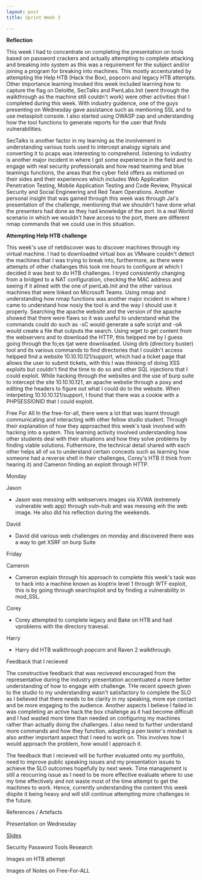 ```yaml
---
layout: post
title: Sprint Week 3
 
---
```

**Reflection**

This week I had to concentrate on completing the presentation on tools based on password crackers and actually attempting to complete attacking and breaking into system as this was a requirement for the subject and/or joining a program for breaking into machines. This mostly accenturated by attempting the Help HTB (Hack the Box), popcorn and legacy HTB attempts. Other importance learning Invoked this week included learning how to capture the flag on Deloitte, SecTalks and PwnLabs.Init (went through the walkthrough as the machine still couldn't work) were other activities that I completed during this week. With industry guidence, one of the guys presenting on Wednesday gave assistance such as mentioning SSL and to use metasploit console. I also started using OWASP zap and understanding how the tool functions to generate reports for the user that finds vulnerabilities. 

SecTalks is another factor in my learning as the involvement in understanding various tools used to intercept analogy signals and converting it to pcaps was interesting to comprehend. listening to industry is another major incident in where I got some experience in the field and to engage with real security professionals and how read teaming and blue teamings functions, the areas that the cyber field offers as metioned on their sides and their experiences which includes Web Application Penetration Testing, Mobile Application Testing and Code Review, Physical Security and Social Engineering and Red Team Operations. Another personal insight that was gained through this week was through Jai's presentation of the challenge, mentioning that we shouldn't have done what the presenters had done as they had knowledge of the port. In a real World scenario in which we wouldn't have access to the port, there are different nmap commands that we could use in this situation.

**Attempting Help HTB challenge**

This week's use of netdiscover was to discover machines through my virtual machine. I had to downloaded virtual box as VMware couldn't detect the machines that I was trying to break into, furthermore, as there were attempts of other challanges this took me hours to configure at which I decided it was best to do HTB challenges. I tryed consistently changing from a bridged to a NAT configuration, checking the MAC address and seeing if it alined with the one of pwnLab.Init and the other various machines that were linked on Microsoft Teams. Using nmap and understanding how nmap functions was another major incident in where I came to understand how nosiy the tool is and the way I should use it properly. Searching the apache website and the version of the apache showed that there were flaws so it was useful to understand what the commands could do such as -sC would generate a safe script and -oA would create a file that outputs the search. Using wget to get content from the webservers and to download the HTTP, this helpped me by I guess going through the fo;es tjat were downloaded. Using dirb (directory buster) tool and its various commands to find directories that I couldn't access helpped find a website 10.10.10.121/support, which had a ticket page that allows the user to submit tickets, with this I was thinking of doing XSS exploits but couldn't find the time to do so and other SQL injections that I could exploit. While hacking through the websites and the use of burp suite to intercept the site 10.10.10.121, an apache webstie through a poxy and editing the headers to figure out what I could do to the website. When interpeting 10.10.10.121/support, I found that there was a cookie with a PHPSESSIONID that I could exploit.

Free For All 
In the free-for-all, there were a lot that was learnt through communicating and interacting with other fellow studio student. Through their explanation of how they approached this week's task involved with hacking into a system. This learning activity involved understanding how other students deal with their situations and how they solve problems by finding viable solutions. Futhermore, the technical detail shared with each other helps all of us to understand certain conceots such as learning how someone had a reverse shell in their challenges, Corey's HTB (I think from hearing it) and Cameron finding an exploit through HTTP.

Monday

Jason
- Jason was messing with webservers images via XVWA (extremely vulnerable web app) through vuln-hub and was messing wih the web image. He also did his reflection during the weekends.

David 
- David did various web challenges on monday and discovered there was a way to get XSRF on burp Suite

Friday

Cameron
- Cameron explain through his approach to complete this week's task was to hack into a machine known as kioptrix level 1 through WTF exploit, this is by going through searchsploit and by finding a vulnerability in mod_SSL.

Corey
- Corey attempted to complete legacy and Bake on HTB and had vproblems with the directory travesal.  

Harry 
- Harry did HTB walkthrough popcorn and Raven 2 walkthrough.

Feedback that I recieved

The constructive feedback that was reciveved encouraged from the representative during the industry presentation accentuated a more better understanding of how to engage with challenge. THe recent speech given to the studio to my understanding wasn't satisfactory to complete the SLO as I believed that there needs to be clarity in my speaking, more eye contact and be more engaging to the audience. Another aspects I believe I failed in was completing an active hack the box challenge as it had become difficult and I had wasted more time than needed on configuring my machines rather than actually doing the challenges. I also need to further understand more commands and how they function, adopting a pen tester's mindset is also anther important aspect that I need to work on. This involves how I would approach the problem, how would I approach it. 


The feedback that I recieved will be further evaluated onto my portfolio, need to improve public speaking issues and my presentation issues to achieve the SLO outcomes hopefully by next week. Time management is still a reocurring issue as I need to be more effective evaluate where to use my time effectively and not waste most of the time attempt to get the machines to work. Hence, currently understanding the content this week dispite it being heavy and will still continue attempting more challenges in the future. 

References / Artefacts

Presentation on Wednesday 

 [Slides](https://docs.google.com/presentation/d/1LgbOMyO1fvXfUz_TwheiM4_RSzKEuBLUawDL1DWPNVA/edit#slide=id.g50438cf9b5_3_10)

Security Password Tools Research

[](https://docs.google.com/document/d/1YFz8iwUdMEjCkpiFXQVxc4CMtRabEaehq3DdKgADF_U/edit#)

Images on HTB attempt

[](https://docs.google.com/document/d/1memy3_qVn0HtVL6m_kQEy4HBSEQE-i-8xldktHpERUo/edit)

Images of Notes on Free-For-ALL

[](https://docs.google.com/document/d/15PuXJGT0-pd1DEshAeN80tKanJ0_azTqukJsJXvYvA4/edit)

